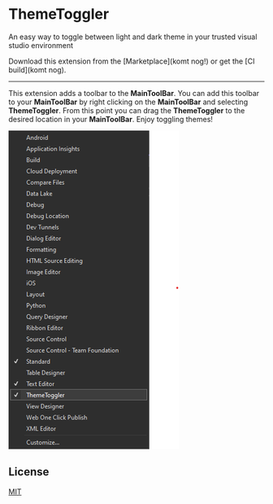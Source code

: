 # ThemeToggler


An easy way to toggle between light and dark theme in your trusted visual studio environment

Download this extension from the [Marketplace](komt nog!)
or get the [CI build](komt nog).

-----------------------------------------

This extension adds a toolbar to the **MainToolBar**. You can add this toolbar to your **MainToolBar** by right clicking on the **MainToolBar** and selecting **ThemeToggler**. From this point you can drag the **ThemeToggler** to the desired location in your **MainToolBar**. Enjoy toggling themes!

![Menu](img/RightClickToolBar.png)

## License
[MIT](LICENSE.txt)
